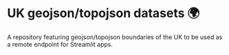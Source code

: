 #  UK geojson/topojson datasets :earth_africa:
A repository featuring geojson/topojson boundaries of the UK to be used as a remote endpoint for Streamlit apps.
